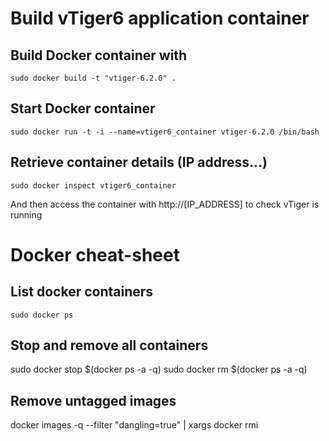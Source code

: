 # Build vTiger6 application container

## Build Docker container with
`sudo docker build -t "vtiger-6.2.0" .`

## Start Docker container
`sudo docker run -t -i --name=vtiger6_container vtiger-6.2.0 /bin/bash`

## Retrieve container details (IP address...)
`sudo docker inspect vtiger6_container`

And then access the container with http://[IP_ADDRESS] to check vTiger is running

# Docker cheat-sheet

## List docker containers
`sudo docker ps`

## Stop and remove all containers
sudo docker stop $(docker ps -a -q)
sudo docker rm $(docker ps -a -q)

## Remove untagged images
docker images -q --filter "dangling=true" | xargs docker rmi
